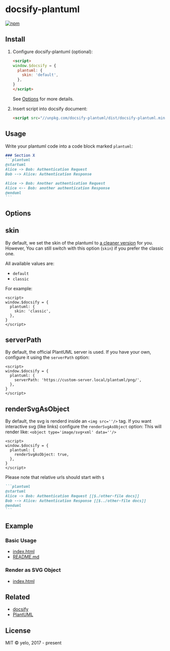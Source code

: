 # docsify-plantuml
[![npm](https://img.shields.io/npm/v/docsify-plantuml.svg?style=flat-square)](https://www.npmjs.com/package/docsify-plantuml)

## Install
1. Configure docsify-plantuml (optional):

    ```html
    <script>
    window.$docsify = {
      plantuml: {
        skin: 'default',
      },
    }
    </script>
    ```
    
    See [Options](#Options) for more details.

2. Insert script into docsify document:

    ```html
    <script src="//unpkg.com/docsify-plantuml/dist/docsify-plantuml.min.js"></script>
    ```


## Usage
Write your plantuml code into a code block marked ``plantuml``:

````markdown
### Section X
```plantuml
@startuml
Alice -> Bob: Authentication Request
Bob --> Alice: Authentication Response

Alice -> Bob: Another authentication Request
Alice <-- Bob: another authentication Response
@enduml
```
````


## Options
## skin
By default, we set the skin of the plantuml to [a cleaner version](https://github.com/matthewjosephtaylor/plantuml-style) for you.
However, You can still switch with this option (`skin`) if you prefer the classic one.

All available values are:
- `default`
- `classic`

For example:
```
<script>
window.$docsify = {
  plantuml: {
    skin: 'classic',
  },
}
</script>
```

## serverPath
By default, the official PlantUML server is used. If you have your own, configure it using the `serverPath` option:

```
<script>
window.$docsify = {
  plantuml: {
    serverPath: 'https://custom-server.local/plantuml/png/',
  },
}
</script>
```

## renderSvgAsObject
By default, the svg is renderd inside an `<img src=''/>` tag. 
If you want interactive svg (like links) configure the `renderSvgAsObject` option:
This will render like: `<object type='image/svg+xml' data=''/>`

```
<script>
window.$docsify = {
  plantuml: {
    renderSvgAsObject: true,
  },
}
</script>
```
Please note that relative urls should start with `$`
````markdown
```plantuml
@startuml
Alice -> Bob: Authentication Request [[$./other-file docs]]
Bob --> Alice: Authentication Response [[$../other-file docs]]
@enduml
```
````

## Example
### Basic Usage
- [index.html](example/basic/index.html)
- [README.md](https://raw.githubusercontent.com/imyelo/docsify-plantuml/master/example/basic/README.md)

### Render as SVG Object
- [index.html](example/svg-object/index.html)


## Related
- [docsify](https://github.com/QingWei-Li/docsify/)
- [PlantUML](http://plantuml.com/)


## License
MIT &copy; yelo, 2017 - present

